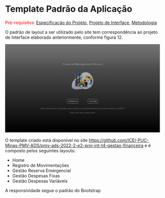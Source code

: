 # Template Padrão da Aplicação

<span style="color:red">Pré-requisitos: <a href="2-Especificação do Projeto.md"> Especificação do Projeto</a></span>, <a href="3-Projeto de Interface.md"> Projeto de Interface</a>, <a href="4-Metodologia.md"> Metodologia</a>

O padrão de layout a ser utilizado pelo site tem correspondência ao projeto de Interface elaborado anteriormente, conforme figura 12.

![Template padrão do site](img/Tela%20de%20Login.jpeg)

O template criado está disponível no site https://github.com/ICEI-PUC-Minas-PMV-ADS/pmv-ads-2022-2-e2-proj-int-t4-gestao-financeira e é composto pelos seguintes layouts:

- Home
- Registro de Movimentações
- Gestão Reserva Emergencial
- Gestão Despesas Fixas 
- Gestão Despesas Variáveis


A responsividade segue o padrão do Bootstrap
